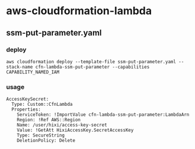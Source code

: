 # aws-cloudformation-lambda

## ssm-put-parameter.yaml

### deploy
```
aws cloudformation deploy --template-file ssm-put-parameter.yaml --stack-name cfn-lambda-ssm-put-parameter --capabilities CAPABILITY_NAMED_IAM
```

### usage
```
AccessKeySecret:
  Type: Custom::CfnLambda
  Properties:
    ServiceToken: !ImportValue cfn-lambda-ssm-put-parameter:LambdaArn
    Region: !Ref AWS::Region
    Name: /user/hixi/access-key-secret
    Value: !GetAtt HixiAccessKey.SecretAccessKey
    Type: SecureString
    DeletionPolicy: Delete
```
